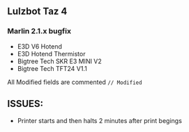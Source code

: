## Lulzbot Taz 4
### Marlin 2.1.x bugfix
- E3D V6 Hotend
- E3D Hotend Thermistor
- Bigtree Tech SKR E3 MINI V2
- Bigtree Tech TFT24 V1.1

All Modified fields are commented `// Modified` 

## ISSUES:
- Printer starts and then halts 2 minutes after print begings 
